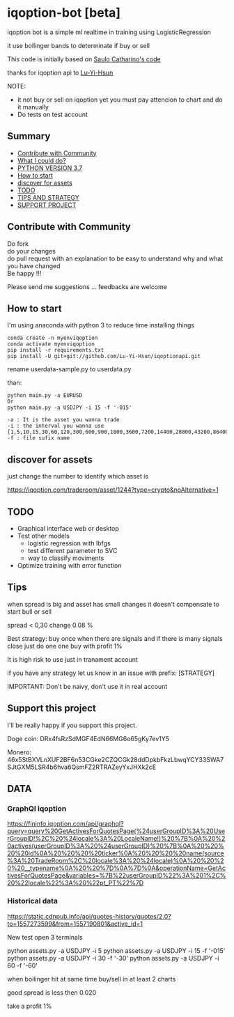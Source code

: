 # iqoption-bot [beta]

iqoption bot is a simple ml realtime in training using LogisticRegression

it use bollinger bands to determinate if buy or sell

This code is initially based on [Saulo Catharino's code](https://github.com/saulocatharino/machine_learning_for_traders)<br>

thanks for iqoption api to [Lu-Yi-Hsun](https://github.com/Lu-Yi-Hsun/iqoptionapi)

NOTE:
 - it not buy or sell on iqoption yet you must pay attencion to chart and do it manually
 - Do tests on test account

## Summary

- [Contribute with Community](#contribe)
- [What I could do?](#whaticoulddo)
- [PYTHON VERSION 3.7](#pythonversion)
- [How to start](#howtostart)
- [discover for assets](#discoverassets)
- [TODO](#todo)
- [TIPS AND STRATEGY](#tipsStrategy)
- [SUPPORT PROJECT](#support)


## Contribute with Community

Do fork<br>
do your changes<br>
do pull request with an explanation to be easy to understand why and what you have changed<br>
Be happy !!!

Please send me suggestions ... feedbacks are welcome

## How to start

I'm using anaconda with python 3 to reduce time installing things

```
conda create -n myenviqoption
conda activate myenviqoption
pip install -r requirements.txt
pip install -U git+git://github.com/Lu-Yi-Hsun/iqoptionapi.git

```

rename userdata-sample.py to userdata.py

than:

```
python main.py -a EURUSD
Or
python main.py -a USDJPY -i 15 -f '-015'
```
```
-a : It is the asset you wanna trade
-i : the interval you wanna use [1,5,10,15,30,60,120,300,600,900,1800,3600,7200,14400,28800,43200,86400,604800,2592000,'all']
-f : file sufix name
```



<div id='discoverassets'/>

## discover for assets

just change the number to identify which asset is

https://iqoption.com/traderoom/asset/1244?type=crypto&noAlternative=1

<div id='todo'/>

## TODO

- Graphical interface web or desktop
- Test other models
  - logistic regression with lbfgs
  - test different parameter to SVC
  - way to classify moviments
- Optimize training with error function

<div id='tipsStrategy'/>


## Tips

when spread is big and asset has small changes it doesn't compensate to start bull or sell

spread < 0,30
change 0.08 %


Best strategy: buy once when there are signals and if there is many signals close just do one one buy with profit 1%

It is high risk to use just in tranament account

if you have any strategy let us know in an issue with prefix: [STRATEGY]

IMPORTANT: Don't be naivy, don't use it in real account

<div id='support'/>

## Support this project

I'll be really happy if you support this project.

Doge coin: DRx4fsRzSdMGF4EdN66MG6o65gKy7ev1Y5

Monero: 46x5StBXVLnXUF2BF6n53CGke2CZQCGk28ddDpkbFkzLbwqYCY33SWA7SJtGXM5LSR4b6hva6QsmFZ2RTRAZeyYxJHXk2cE

## DATA

### GraphQl iqoption

https://fininfo.iqoption.com/api/graphql?query=query%20GetActivesForQuotesPage(%24userGroupID%3A%20UserGroupID!%2C%20%24locale%3A%20LocaleName!)%20%7B%0A%20%20actives(userGroupID%3A%20%24userGroupID)%20%7B%0A%20%20%20%20id%0A%20%20%20%20ticker%0A%20%20%20%20name(source%3A%20TradeRoom%2C%20locale%3A%20%24locale)%0A%20%20%20%20__typename%0A%20%20%7D%0A%7D%0A&operationName=GetActivesForQuotesPage&variables=%7B%22userGroupID%22%3A%201%2C%20%22locale%22%3A%20%22pt_PT%22%7D

### Historical data

https://static.cdnpub.info/api/quotes-history/quotes/2.0?to=1557273599&from=1557190801&active_id=1

New test open 3 terminals

python assets.py -a USDJPY -i 5
python assets.py -a USDJPY -i 15 -f '-015'
python assets.py -a USDJPY -i 30 -f '-30'
python assets.py -a USDJPY -i 60 -f '-60'

when boilinger hit at same time buy/sell in at least 2 charts


good spread is less then 0.020

take a profit 1%